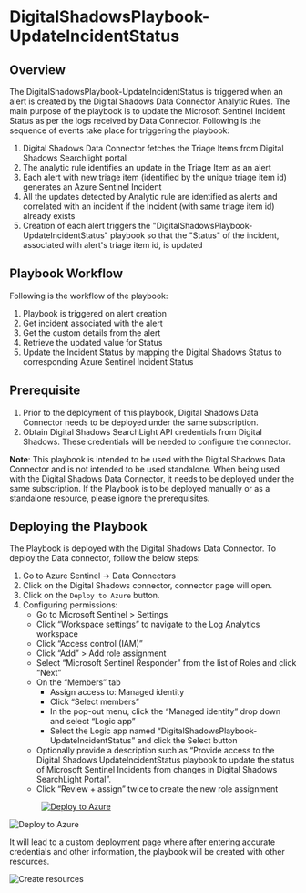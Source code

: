# DigitalShadowsPlaybook-UpdateIncidentStatus

## Overview
The DigitalShadowsPlaybook-UpdateIncidentStatus is triggered when an alert is created by the Digital Shadows Data Connector Analytic Rules. The main purpose of the playbook is to update the Microsoft Sentinel Incident Status as per the logs received by Data Connector. Following is the sequence of events take place for triggering the playbook:

1. Digital Shadows Data Connector fetches the Triage Items from Digital Shadows Searchlight portal
1. The analytic rule identifies an update in the Triage Item as an alert
1. Each alert with new triage item (identified by the unique triage item id) generates an Azure Sentinel Incident
1. All the updates detected by Analytic rule are identified as alerts and correlated with an incident if the Incident (with same triage item id) already exists
1. Creation of each alert triggers the "DigitalShadowsPlaybook-UpdateIncidentStatus" playbook so that the "Status" of the incident, associated with alert's triage item id, is updated

## Playbook Workflow
Following is the workflow of the playbook:
1. Playbook is triggered on alert creation
1. Get incident associated with the alert
1. Get the custom details from the alert
1. Retrieve the updated value for Status
1. Update the Incident Status by mapping the Digital Shadows Status to corresponding Azure Sentinel Incident Status

## Prerequisite
1. Prior to the deployment of this playbook, Digital Shadows Data Connector needs to be deployed under the same subscription.
1. Obtain Digital Shadows SearchLight API credentials from Digital Shadows. These credentials will be needed to configure the connector.


**Note**: This playbook is intended to be used with the Digital Shadows Data Connector and is not intended to be used standalone. When being used with the Digital Shadows Data Connector, it needs to be deployed under the same subscription. If the Playbook is to be deployed manually or as a standalone resource, please ignore the prerequisites.


## Deploying the Playbook
The Playbook is deployed with the Digital Shadows Data Connector. To deploy the Data connector, follow the below steps:
1. Go to Azure Sentinel -> Data Connectors
1. Click on the Digital Shadows connector, connector page will open. 
1. Click on the `Deploy to Azure` button.
1. Configuring permissions:
    - Go to Microsoft Sentinel > Settings
    - Click “Workspace settings” to navigate to the Log Analytics workspace
    - Click “Access control (IAM)”
    - Click “Add” > Add role assignment
    - Select “Microsoft Sentinel Responder” from the list of Roles and click “Next”
    - On the “Members” tab
        - Assign access to: Managed identity
        - Click “Select members”
        - In the pop-out menu, click the “Managed identity” drop down and select “Logic app”
        - Select the Logic app named “DigitalShadowsPlaybook-UpdateIncidentStatus” and click the Select button
    - Optionally provide a description such as “Provide access to the Digital Shadows UpdateIncidentStatus playbook to update the status of Microsoft Sentinel Incidents from changes in Digital Shadows SearchLight Portal”.
    - Click “Review + assign” twice to create the new role assignment


&emsp;&emsp;&emsp;&emsp;[![Deploy to Azure](https://aka.ms/deploytoazurebutton)](https://portal.azure.com/#create/Microsoft.Template/uri/https%3A%2F%2Fraw.githubusercontent.com%2FAzure%2FAzure-Sentinel%2Fmaster%2FSolutions%2FDigital%20Shadows%2FPlaybooksk%2FDigitalShadowsPlaybook-UpdateIncidentStatus.json)


![Deploy to Azure](https://user-images.githubusercontent.com/88835344/143393168-018f97fb-95c1-4884-ba93-09306dd168b0.png)


It will lead to a custom deployment page where after entering accurate credentials and other information, the playbook will be created with other  resources. 

![Create resources](https://user-images.githubusercontent.com/88835344/142581668-5d5dd767-55a2-49fc-a9c9-eb458f75a2a7.png)
